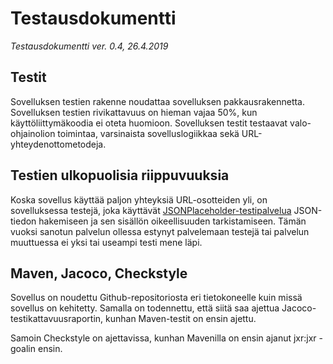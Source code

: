 # Testausdokumentti

*Testausdokumentti ver. 0.4, 26.4.2019*

## Testit

Sovelluksen testien rakenne noudattaa sovelluksen pakkausrakennetta. Sovelluksen testien rivikattavuus on hieman vajaa 50%, kun käyttöliittymäkoodia ei oteta huomioon. Sovelluksen testit testaavat valo-ohjainolion toimintaa, varsinaista sovelluslogiikkaa sekä URL-yhteydenottometodeja.

## Testien ulkopuolisia riippuvuuksia

Koska sovellus käyttää paljon yhteyksiä URL-osotteiden yli, on sovelluksessa testejä, joka käyttävät [JSONPlaceholder-testipalvelua](https://jsonplaceholder.typicode.com/) JSON-tiedon hakemiseen ja sen sisällön oikeellisuuden tarkistamiseen. Tämän vuoksi sanotun palvelun ollessa estynyt palvelemaan testejä tai palvelun muuttuessa ei yksi tai useampi testi mene läpi.

## Maven, Jacoco, Checkstyle

Sovellus on noudettu Github-repositoriosta eri tietokoneelle kuin missä sovellus on kehitetty. Samalla on todennettu, että siitä saa ajettua Jacoco-testikattavuusraportin, kunhan Maven-testit on ensin ajettu.

Samoin Checkstyle on ajettavissa, kunhan Mavenilla on ensin ajanut jxr:jxr -goalin ensin.
